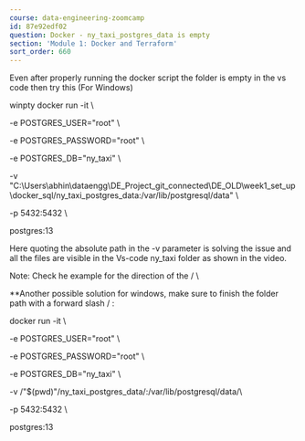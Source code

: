 ```yaml
---
course: data-engineering-zoomcamp
id: 87e92edf02
question: Docker - ny_taxi_postgres_data is empty
section: 'Module 1: Docker and Terraform'
sort_order: 660
---
```


Even after properly running the docker script the folder is empty in the vs code  then try this (For Windows)

winpty docker run -it \

-e POSTGRES_USER="root" \

-e POSTGRES_PASSWORD="root" \

-e POSTGRES_DB="ny_taxi" \

-v "C:\Users\abhin\dataengg\DE_Project_git_connected\DE_OLD\week1_set_up\docker_sql/ny_taxi_postgres_data:/var/lib/postgresql/data" \

-p 5432:5432 \

postgres:13

Here quoting the absolute path in  the -v parameter is solving the issue and all the files are visible in the Vs-code ny_taxi folder as shown in the video.

Note: Check he example for the direction of the / \

**Another possible solution for windows, make sure to finish the folder path with a forward slash / :

docker run -it \

-e POSTGRES_USER="root" \

-e POSTGRES_PASSWORD="root" \

-e POSTGRES_DB="ny_taxi" \

-v /"$(pwd)"/ny_taxi_postgres_data/:/var/lib/postgresql/data/\

-p 5432:5432 \

postgres:13


